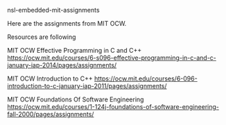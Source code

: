 nsl-embedded-mit-assignments


Here are the assignments from MIT OCW.

Resources are following

MIT OCW Effective Programming in C and C++ https://ocw.mit.edu/courses/6-s096-effective-programming-in-c-and-c-january-iap-2014/pages/assignments/

MIT OCW Introduction to C++ https://ocw.mit.edu/courses/6-096-introduction-to-c-january-iap-2011/pages/assignments/

MIT OCW Foundations Of Software Engineering https://ocw.mit.edu/courses/1-124j-foundations-of-software-engineering-fall-2000/pages/assignments/
